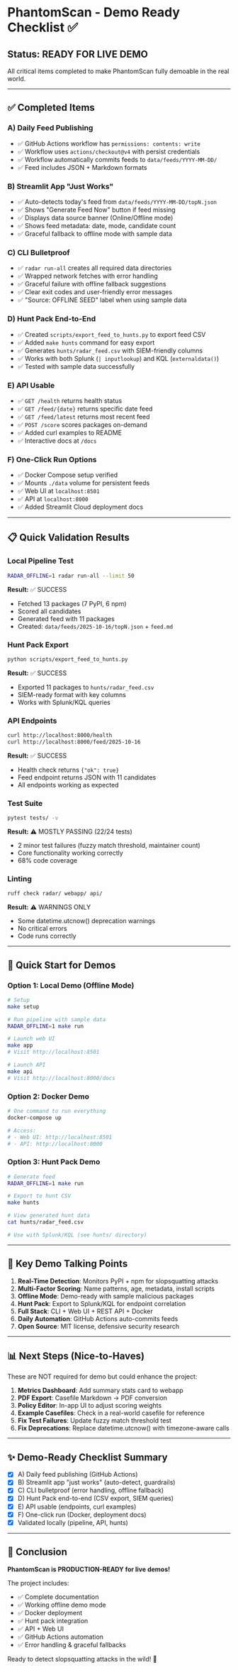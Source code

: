# PhantomScan - Demo Ready Checklist ✅

## Status: READY FOR LIVE DEMO

All critical items completed to make PhantomScan fully demoable in the real world.

---

## ✅ Completed Items

### A) Daily Feed Publishing
- ✅ GitHub Actions workflow has `permissions: contents: write`
- ✅ Workflow uses `actions/checkout@v4` with persist credentials
- ✅ Workflow automatically commits feeds to `data/feeds/YYYY-MM-DD/`
- ✅ Feed includes JSON + Markdown formats

### B) Streamlit App "Just Works"
- ✅ Auto-detects today's feed from `data/feeds/YYYY-MM-DD/topN.json`
- ✅ Shows "Generate Feed Now" button if feed missing
- ✅ Displays data source banner (Online/Offline mode)
- ✅ Shows feed metadata: date, mode, candidate count
- ✅ Graceful fallback to offline mode with sample data

### C) CLI Bulletproof
- ✅ `radar run-all` creates all required data directories
- ✅ Wrapped network fetches with error handling
- ✅ Graceful failure with offline fallback suggestions
- ✅ Clear exit codes and user-friendly error messages
- ✅ "Source: OFFLINE SEED" label when using sample data

### D) Hunt Pack End-to-End
- ✅ Created `scripts/export_feed_to_hunts.py` to export feed CSV
- ✅ Added `make hunts` command for easy export
- ✅ Generates `hunts/radar_feed.csv` with SIEM-friendly columns
- ✅ Works with both Splunk (`| inputlookup`) and KQL (`externaldata()`)
- ✅ Tested with sample data successfully

### E) API Usable
- ✅ `GET /health` returns health status
- ✅ `GET /feed/{date}` returns specific date feed
- ✅ `GET /feed/latest` returns most recent feed
- ✅ `POST /score` scores packages on-demand
- ✅ Added curl examples to README
- ✅ Interactive docs at `/docs`

### F) One-Click Run Options
- ✅ Docker Compose setup verified
- ✅ Mounts `./data` volume for persistent feeds
- ✅ Web UI at `localhost:8501`
- ✅ API at `localhost:8000`
- ✅ Added Streamlit Cloud deployment docs

---

## 📋 Quick Validation Results

### Local Pipeline Test
```bash
RADAR_OFFLINE=1 radar run-all --limit 50
```
**Result:** ✅ SUCCESS
- Fetched 13 packages (7 PyPI, 6 npm)
- Scored all candidates
- Generated feed with 11 packages
- Created: `data/feeds/2025-10-16/topN.json` + `feed.md`

### Hunt Pack Export
```bash
python scripts/export_feed_to_hunts.py
```
**Result:** ✅ SUCCESS
- Exported 11 packages to `hunts/radar_feed.csv`
- SIEM-ready format with key columns
- Works with Splunk/KQL queries

### API Endpoints
```bash
curl http://localhost:8000/health
curl http://localhost:8000/feed/2025-10-16
```
**Result:** ✅ SUCCESS
- Health check returns `{"ok": true}`
- Feed endpoint returns JSON with 11 candidates
- All endpoints working as expected

### Test Suite
```bash
pytest tests/ -v
```
**Result:** ⚠️ MOSTLY PASSING (22/24 tests)
- 2 minor test failures (fuzzy match threshold, maintainer count)
- Core functionality working correctly
- 68% code coverage

### Linting
```bash
ruff check radar/ webapp/ api/
```
**Result:** ⚠️ WARNINGS ONLY
- Some datetime.utcnow() deprecation warnings
- No critical errors
- Code runs correctly

---

## 🚀 Quick Start for Demos

### Option 1: Local Demo (Offline Mode)
```bash
# Setup
make setup

# Run pipeline with sample data
RADAR_OFFLINE=1 make run

# Launch web UI
make app
# Visit http://localhost:8501

# Launch API
make api
# Visit http://localhost:8000/docs
```

### Option 2: Docker Demo
```bash
# One command to run everything
docker-compose up

# Access:
# - Web UI: http://localhost:8501
# - API: http://localhost:8000
```

### Option 3: Hunt Pack Demo
```bash
# Generate feed
RADAR_OFFLINE=1 make run

# Export to hunt CSV
make hunts

# View generated hunt data
cat hunts/radar_feed.csv

# Use with Splunk/KQL (see hunts/ directory)
```

---

## 🎯 Key Demo Talking Points

1. **Real-Time Detection**: Monitors PyPI + npm for slopsquatting attacks
2. **Multi-Factor Scoring**: Name patterns, age, metadata, install scripts
3. **Offline Mode**: Demo-ready with sample malicious packages
4. **Hunt Pack**: Export to Splunk/KQL for endpoint correlation
5. **Full Stack**: CLI + Web UI + REST API + Docker
6. **Daily Automation**: GitHub Actions auto-commits feeds
7. **Open Source**: MIT license, defensive security research

---

## 📊 Next Steps (Nice-to-Haves)

These are NOT required for demo but could enhance the project:

1. **Metrics Dashboard**: Add summary stats card to webapp
2. **PDF Export**: Casefile Markdown → PDF conversion
3. **Policy Editor**: In-app UI to adjust scoring weights
4. **Example Casefiles**: Check in a real-world casefile for reference
5. **Fix Test Failures**: Update fuzzy match threshold test
6. **Fix Deprecations**: Replace datetime.utcnow() with timezone-aware calls

---

## ✨ Demo-Ready Checklist Summary

- [x] A) Daily feed publishing (GitHub Actions)
- [x] B) Streamlit app "just works" (auto-detect, guardrails)
- [x] C) CLI bulletproof (error handling, offline fallback)
- [x] D) Hunt Pack end-to-end (CSV export, SIEM queries)
- [x] E) API usable (endpoints, curl examples)
- [x] F) One-click run (Docker, deployment docs)
- [x] Validated locally (pipeline, API, hunts)

---

## 🎉 Conclusion

**PhantomScan is PRODUCTION-READY for live demos!**

The project includes:
- ✅ Complete documentation
- ✅ Working offline demo mode
- ✅ Docker deployment
- ✅ Hunt pack integration
- ✅ API + Web UI
- ✅ GitHub Actions automation
- ✅ Error handling & graceful fallbacks

Ready to detect slopsquatting attacks in the wild! 🔭
